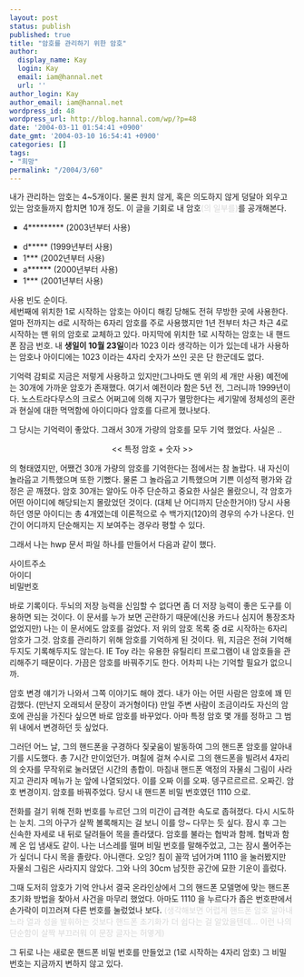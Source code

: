 ```yaml
---
layout: post
status: publish
published: true
title: "암호를 관리하기 위한 암호"
author:
  display_name: Kay
  login: Kay
  email: iam@hannal.net
  url: ''
author_login: Kay
author_email: iam@hannal.net
wordpress_id: 48
wordpress_url: http://blog.hannal.com/wp/?p=48
date: '2004-03-11 01:54:41 +0900'
date_gmt: '2004-03-10 16:54:41 +0900'
categories: []
tags:
- "희망"
permalink: "/2004/3/60"
---
```

<p>내가 관리하는 암호는 4~5개이다. 물론 원치 않게, 혹은 의도하지 않게 덩달아 외우고 있는 암호들까지 합치면 10개 정도. 이 글을 기회로 내 암호<font color="#d8d8d8">(의 일부를)</font>를 공개해본다.</p>
<ul type="square">
<li> 4*********       (2003년부터 사용)</p>
<li> d*****               (1999년부터 사용)
<li> 1***                   (2002년부터 사용)
<li> a******             (2000년부터 사용)
<li> 1***                   (2001년부터 사용)</ul>
<p>사용 빈도 순이다.<br />
세번째에 위치한 1로 시작하는 암호는 아이디 해킹 당해도 전혀 무방한 곳에 사용한다. 얼마 전까지는 d로 시작하는 6자리 암호를 주로 사용했지만 1년 전부터 차근 차근 4로 시작하는 맨 위의 암호로 교체하고 있다. 마지막에 위치한 1로 시작하는 암호는 내 핸드폰 잠금 번호. 내 <b>생일이 10월 23일</b>이라 1023 이라 생각하는 이가 있는데 내가 사용하는 암호나 아이디에는 1023 이라는 4자리 숫자가 쓰인 곳은 단 한군데도 없다.</p>
<p>기억력 감퇴로 지금은 저렇게 사용하고 있지만(그나마도 맨 위의 세 개만 사용) 예전에는 30개에 가까운 암호가 존재했다. 여기서 예전이라 함은 5년 전, 그러니까 1999년이다. 노스트라다무스의 크로스 어쩌고에 의해 지구가 멸망한다는 세기말에 정체성의 혼란과 현실에 대한 먹먹함에 아이디마다 암호를 다르게 했나보다.</p>
<p>그 당시는 기억력이 좋았다. 그래서 30개 가량의 암호를 모두 기억 했었다. 사실은 ..</p>
<p><center><< 특정 암호 + 숫자 >></center></p>
<p>의 형태였지만, 어쨌건 30개 가량의 암호를 기억한다는 점에서는 참 놀랍다. 내 자신이 놀라웁고 기특했으며 또한 기뻤다. 물론 그 놀라웁고 기특했으며 기쁜 이성적 평가와 감정은 곧 깨졌다. 암호 30개는 알아도 아주 단순하고 중요한 사실은 몰랐으니, 각 암호가 어떤 아이디에 해당되는지 몰랐었던 것이다. (대체 난 어디까지 단순한거야!) 당시 사용하던 영문 아이디는 총 4개였는데 이론적으로 수 백가지(120)의 경우의 수가 나온다. 인간이 어디까지 단순해지는 지 보여주는 경우라 평할 수 있다.</p>
<p>그래서 나는 hwp 문서 파일 하나를 만들어서 다음과 같이 했다.</p>
<p>사이트주소<br />
아이디<br />
비밀번호</p>
<p>바로 기록이다. 두뇌의 저장 능력을 신임할 수 없다면 좀 더 저장 능력이 좋은 도구를 이용하면 되는 것이다. 이 문서를 누가 보면 곤란하기 때문에(신용 카드나 심지어 통장조차 없었지만) 나는 이 문서에도 암호를 걸었다. 저 위의 암호 목록 중 d로 시작하는 6자리 암호가 그것. 암호를 관리하기 위해 암호를 기억하게 된 것이다. 뭐, 지금은 전혀 기억해두지도 기록해두지도 않는다. IE Toy 라는 유용한 유틸리티 프로그램이 내 암호들을 관리해주기 때문이다. 가끔은 암호를 바꿔주기도 한다. 어차피 나는 기억할 필요가 없으니까.</p>
<p>암호 변경 얘기가 나와서 그쪽 이야기도 해야 겠다. 내가 아는 어떤 사람은 암호에 꽤 민감했다. (만난지 오래되서 문장이 과거형이다) 만일 주변 사람이 조금이라도 자신의 암호에 관심을 가진다 싶으면 바로 암호를 바꾸었다. 아마 특정 암호 몇 개를 정하고 그 범위 내에서 변경하던 듯 싶었다.</p>
<p>그러던 어느 날, 그의 핸드폰을 구경하다 짖궂움이 발동하여 그의 핸드폰 암호를 알아내기를 시도했다. 총 7시간 만이었던가. 며칠에 걸쳐 수시로 그의 핸드폰을 빌려서 4자리의 숫자를 무작위로 눌러댔던 시간의 총합이. 마침내 핸드폰 액정의 자물쇠 그림이 사라지고 관리자 메뉴가 눈 앞에 나열되었다. 이를 오짜 이를 오짜. 뎅구르르르르. 오짜긴. 암호 변경이지. 암호를 바꿔주었다. 당시 내 핸드폰 비밀 번호였던 1110 으로.</p>
<p>전화를 걸기 위해 전화 번호를 누르던 그의 미간이 급격한 속도로 좁혀졌다. 다시 시도하는 눈치. 그의 아구가 살짝 볼록해지는 걸 보니 이를 앙~ 다무는 듯 싶다. 잠시 후 그는 신속한 자세로 내 뒤로 달려들어 목을 졸라댔다. 암호를 불라는 협박과 함께. 협박과 함께 온 입 냄새도 같이. 나는 너스레를 떨며 비밀 번호를 말해주었고, 그는 잠시 풀어주는가 싶더니 다시 목을 졸랐다. 아니랜다. 오잉? 침이 꼴깍 넘어가며 1110 을 눌러봤지만 자물쇠 그림은 사라지지 않았다. 그와 나의 30cm 남짓한 공간에 묘한 기운이 흘렀다.</p>
<p>그때 도저히 암호가 기억 안나서 결국 온라인상에서 그의 핸드폰 모델명에 맞는 핸드폰 초기화 방법을 찾아서 사건을 마무리 했었다. 아마도 1110 을 누르다가 좁은 번호판에서 손가락이 미끄러져 다른 번호를 눌렀었나 보다. <font color="#d8d8d8">(생각해보면 어렵게 핸드폰 암호 알아내느라 열과 성을 발휘하는 것보다 핸드폰 초기화가 더 쉽다는 걸 알았을텐데... 이런 나의 단순함이 살짝 부끄러워 이 문장 글자는 허옇게)</font></p>
<p>그 뒤로 나는 새로운 핸드폰 비밀 번호를 만들었고 (1로 시작하는 4자리 암호) 그 비밀 번호는 지금까지 변하지 않고 있다.</p>
